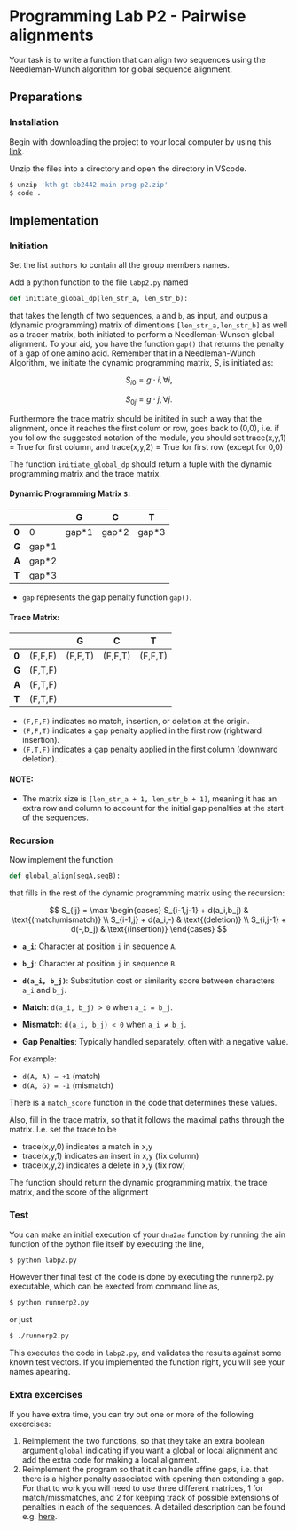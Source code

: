 # Programming Lab P2 - Pairwise alignments

Your task is to write a function that can align two sequences using the Needleman-Wunch algorithm for global sequence alignment.

## Preparations

### Installation

Begin with downloading the project to your local computer by using this [link](https://download-directory.github.io/?url=https%3A%2F%2Fgithub.com%2Fkth-gt%2Fcb2442%2Ftree%2Fmain%2Fprog%2Fp2). 


Unzip the files into a directory and open the directory in VScode. 
```bash
$ unzip 'kth-gt cb2442 main prog-p2.zip'
$ code .
```

## Implementation

### Initiation

Set the list `authors` to contain all the group members names.  

Add a python function to the file `labp2.py` named

```python
def initiate_global_dp(len_str_a, len_str_b):
```

that takes the length of two sequences, `a` and `b`, as input, and outpus a (dynamic programming) matrix of dimentions `[len_str_a,len_str_b]` as well as a tracer matrix, both initiated to perform a Needleman-Wunsch global alignment. 
To your aid, you have the function `gap()` that returns the penalty of a gap of one amino acid.
Remember that in a Needleman-Wunch Algorithm, we initiate the dynamic programming matrix, $S$, is initiated as:

$$S_{i0}=g \cdot i, \forall i,$$

$$S_{0j}=g \cdot j, \forall j.$$

Furthermore the trace matrix should be initited in such a way that the alignment, once it reaches the first colum or row, goes back to (0,0), i.e. if you follow the suggested notation of the module, you should set trace(x,y,1) = True for first column, and trace(x,y,2) = True for first row (except for 0,0)

The function `initiate_global_dp` should return a tuple with the dynamic programming matrix and the trace matrix.


#### Dynamic Programming Matrix `S`:

|   |   | G | C | T |
|---|---|---|---|---|
| **0** | 0 | gap\*1 | gap\*2 | gap\*3 |
| **G** | gap\*1 |   |   |   |
| **A** | gap\*2 |   |   |   |
| **T** | gap\*3 |   |   |   |

- `gap` represents the gap penalty function `gap()`.

#### Trace Matrix:

|   |   | G | C | T |
|---|---|---|---|---|
| **0** | (F,F,F) | (F,F,T) | (F,F,T) | (F,F,T) |
| **G** | (F,T,F) |   |   |   |
| **A** | (F,T,F) |   |   |   |
| **T** | (F,T,F) |   |   |   |

- `(F,F,F)` indicates no match, insertion, or deletion at the origin.
- `(F,F,T)` indicates a gap penalty applied in the first row (rightward insertion).
- `(F,T,F)` indicates a gap penalty applied in the first column (downward deletion).

#### NOTE:
- The matrix size is `[len_str_a + 1, len_str_b + 1]`, meaning it has an extra row and column to account for the initial gap penalties at the start of the sequences.

### Recursion

Now implement the function

```python
def global_align(seqA,seqB):
```

that fills in the rest of the dynamic programming matrix using the recursion:

$$
S_{ij} = \max \begin{cases}
    S_{i-1,j-1} + d(a_i,b_j) & \text{(match/mismatch)} \\
    S_{i-1,j} + d(a_i,-) & \text{(deletion)} \\
    S_{i,j-1} + d(-,b_j) & \text{(insertion)}
\end{cases}
$$


- **`a_i`**: Character at position `i` in sequence `A`.
- **`b_j`**: Character at position `j` in sequence `B`.
- **`d(a_i, b_j)`**: Substitution cost or similarity score between characters `a_i` and `b_j`.

- **Match**: `d(a_i, b_j) > 0` when `a_i = b_j`.
- **Mismatch**: `d(a_i, b_j) < 0` when `a_i ≠ b_j`.
- **Gap Penalties**: Typically handled separately, often with a negative value.

For example:
- `d(A, A) = +1` (match)
- `d(A, G) = -1` (mismatch)

There is a `match_score` function in the code that determines these values.


Also, fill in the trace matrix, so that it follows the maximal paths through the matrix. I.e. set the trace to be

* trace(x,y,0) indicates a match in x,y
* trace(x,y,1) indicates an insert in x,y (fix column)
* trace(x,y,2) indicates a delete in x,y (fix row)

The function should return the dynamic programming matrix, the trace matrix, and the score of the alignment

### Test

You can make an initial execution of your `dna2aa` function by running the ain function of the python file itself by executing the line,

```bash
$ python labp2.py
```

However ther final test of the code is done by executing the `runnerp2.py` executable, which can be exected from command line as,

```bash
$ python runnerp2.py
```

or just

```bash
$ ./runnerp2.py
```

This executes the code in `labp2.py`, and validates the results against some known test vectors.
If you implemented the function right, you will see your names apearing.

### Extra excercises

If you have extra time, you can try out one or more of the following excercises:

1. Reimplement the two functions, so that they take an extra boolean argument `global` indicating if you want a global or local alignment and add the extra code for making a local alignment.
2. Reimplement the program so that it can handle affine gaps, i.e. that there is a higher penalty associated with opening than extending a gap. For that to work you will need to use three different matrices, 1 for match/missmatches, and 2 for keeping track of possible extensions of penalties in each of the sequences. A detailed description can be found e.g. [here](https://www.cs.cmu.edu/~ckingsf/bioinfo-lectures/gaps.pdf).
